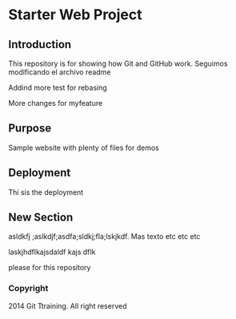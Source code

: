 # Starter Web Project


## Introduction

This repository is for showing how Git and GitHub work.
Seguimos modificando el archivo readme


Addind more test for rebasing

More changes for myfeature 

## Purpose

Sample website with plenty of files for demos

## Deployment

Thi sis the deployment

## New Section

asldkfj ;aslkdjf;asdfa;sldkj;fla;lskjkdf. Mas texto etc etc etc

laskjhdflkajsdaldf kajs dflk

please for this repository


### Copyright

2014 Git Ttraining. All right reserved

